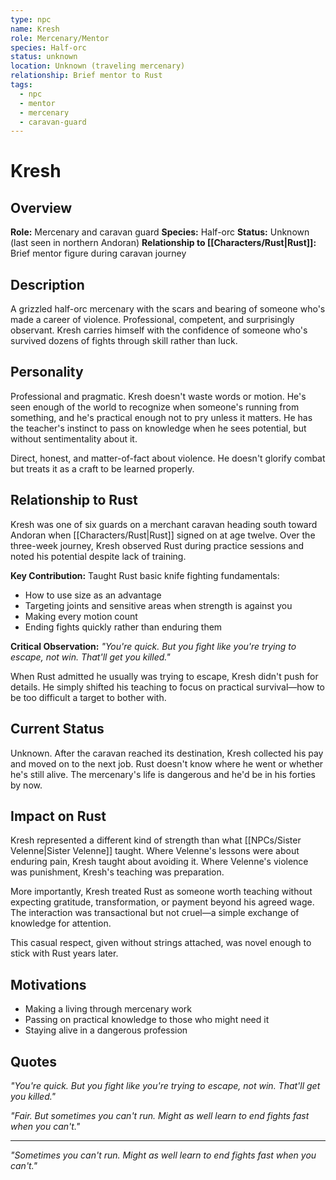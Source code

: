 ```yaml
---
type: npc
name: Kresh
role: Mercenary/Mentor
species: Half-orc
status: unknown
location: Unknown (traveling mercenary)
relationship: Brief mentor to Rust
tags:
  - npc
  - mentor
  - mercenary
  - caravan-guard
---
```


# Kresh

## Overview

**Role:** Mercenary and caravan guard
**Species:** Half-orc
**Status:** Unknown (last seen in northern Andoran)
**Relationship to [[Characters/Rust|Rust]]:** Brief mentor figure during caravan journey

## Description
A grizzled half-orc mercenary with the scars and bearing of someone who's made a career of violence. Professional, competent, and surprisingly observant. Kresh carries himself with the confidence of someone who's survived dozens of fights through skill rather than luck.

## Personality
Professional and pragmatic. Kresh doesn't waste words or motion. He's seen enough of the world to recognize when someone's running from something, and he's practical enough not to pry unless it matters. He has the teacher's instinct to pass on knowledge when he sees potential, but without sentimentality about it.

Direct, honest, and matter-of-fact about violence. He doesn't glorify combat but treats it as a craft to be learned properly.

## Relationship to Rust
Kresh was one of six guards on a merchant caravan heading south toward Andoran when [[Characters/Rust|Rust]] signed on at age twelve. Over the three-week journey, Kresh observed Rust during practice sessions and noted his potential despite lack of training.

**Key Contribution:** Taught Rust basic knife fighting fundamentals:
- How to use size as an advantage
- Targeting joints and sensitive areas when strength is against you
- Making every motion count
- Ending fights quickly rather than enduring them

**Critical Observation:** *"You're quick. But you fight like you're trying to escape, not win. That'll get you killed."*

When Rust admitted he usually was trying to escape, Kresh didn't push for details. He simply shifted his teaching to focus on practical survival—how to be too difficult a target to bother with.

## Current Status
Unknown. After the caravan reached its destination, Kresh collected his pay and moved on to the next job. Rust doesn't know where he went or whether he's still alive. The mercenary's life is dangerous and he'd be in his forties by now.

## Impact on Rust
Kresh represented a different kind of strength than what [[NPCs/Sister Velenne|Sister Velenne]] taught. Where Velenne's lessons were about enduring pain, Kresh taught about avoiding it. Where Velenne's violence was punishment, Kresh's teaching was preparation.

More importantly, Kresh treated Rust as someone worth teaching without expecting gratitude, transformation, or payment beyond his agreed wage. The interaction was transactional but not cruel—a simple exchange of knowledge for attention.

This casual respect, given without strings attached, was novel enough to stick with Rust years later.

## Motivations
- Making a living through mercenary work
- Passing on practical knowledge to those who might need it
- Staying alive in a dangerous profession

## Quotes
*"You're quick. But you fight like you're trying to escape, not win. That'll get you killed."*

*"Fair. But sometimes you can't run. Might as well learn to end fights fast when you can't."*

---
*"Sometimes you can't run. Might as well learn to end fights fast when you can't."*
